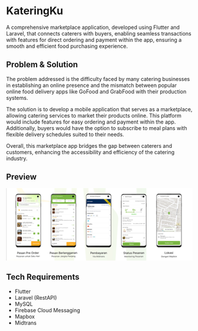 # KateringKu

A comprehensive marketplace application, developed using Flutter and Laravel, that connects caterers with buyers, enabling seamless transactions with features for direct ordering and payment within the app, ensuring a smooth and efficient food purchasing experience.

## Problem & Solution
The problem addressed is the difficulty faced by many catering businesses in establishing an online presence and the mismatch between popular online food delivery apps like GoFood and GrabFood with their production systems. 

The solution is to develop a mobile application that serves as a marketplace, allowing catering services to market their products online. This platform would include features for easy ordering and payment within the app. Additionally, buyers would have the option to subscribe to meal plans with flexible delivery schedules suited to their needs.

Overall, this marketplace app bridges the gap between caterers and customers, enhancing the accessibility and efficiency of the catering industry.

## Preview
![Preview](screenshots/app-preview.png)

## Tech Requirements
- Flutter
- Laravel (RestAPI)
- MySQL
- Firebase Cloud Messaging
- Mapbox
- Midtrans


